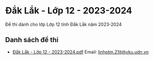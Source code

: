# Đắk Lắk - Lớp 12 - 2023-2024

Đề thi dành cho lớp Lớp 12 tỉnh Đắk Lắk năm 2023-2024

## Danh sách đề thi

- [Đắk Lắk - Lớp 12 - 2023-2024.pdf](Đắk%20Lắk%20-%20Lớp%2012%20-%202023-2024.pdf)
Email: linhptm.21it@vku.udn.vn

